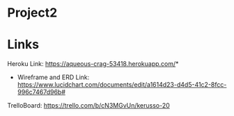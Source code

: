 # Project2

# Links

Heroku Link:
https://aqueous-crag-53418.herokuapp.com/* 

* Wireframe and ERD Link: https://www.lucidchart.com/documents/edit/a1614d23-d4d5-41c2-8fcc-996c7467d96b#

TrelloBoard:
https://trello.com/b/cN3MGvUn/kerusso-20